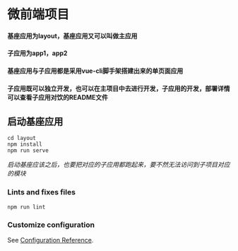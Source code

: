 # 微前端项目
#### 基座应用为layout，基座应用又可以叫做主应用
#### 子应用为app1，app2
#### 基座应用与子应用都是采用vue-cli脚手架搭建出来的单页面应用
#### 子应用既可以独立开发，也可以在主项目中去进行开发，子应用的开发，部署详情可以查看子应用对饮的README文件

## 启动基座应用
```
cd layout
npm install
npm run serve
```
_启动基座应该之后，也要把对应的子应用都跑起来，要不然无法访问到子项目对应的模块_
### Lints and fixes files
```
npm run lint
```

### Customize configuration
See [Configuration Reference](https://cli.vuejs.org/config/).
